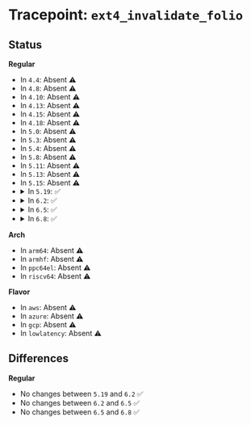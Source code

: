 # Tracepoint: <code>ext4_invalidate_folio</code>

## Status
<b>Regular</b>
<ul>
<li>
In <code>4.4</code>: Absent ⚠️
</li>
<li>
In <code>4.8</code>: Absent ⚠️
</li>
<li>
In <code>4.10</code>: Absent ⚠️
</li>
<li>
In <code>4.13</code>: Absent ⚠️
</li>
<li>
In <code>4.15</code>: Absent ⚠️
</li>
<li>
In <code>4.18</code>: Absent ⚠️
</li>
<li>
In <code>5.0</code>: Absent ⚠️
</li>
<li>
In <code>5.3</code>: Absent ⚠️
</li>
<li>
In <code>5.4</code>: Absent ⚠️
</li>
<li>
In <code>5.8</code>: Absent ⚠️
</li>
<li>
In <code>5.11</code>: Absent ⚠️
</li>
<li>
In <code>5.13</code>: Absent ⚠️
</li>
<li>
In <code>5.15</code>: Absent ⚠️
</li>
<li>
<details>
<summary>In <code>5.19</code>: ✅</summary>

Event:

```c
struct trace_event_raw_ext4_invalidate_folio_op {
    struct trace_entry ent;
    dev_t dev;
    ino_t ino;
    long unsigned int index;
    size_t offset;
    size_t length;
    char __data[0];
};
```
Function:

```c
void trace_event_raw_event_ext4_invalidate_folio_op(void *__data, struct folio *folio, size_t offset, size_t length);
```
</details>
</li>
<li>
<details>
<summary>In <code>6.2</code>: ✅</summary>

Event:

```c
struct trace_event_raw_ext4_invalidate_folio_op {
    struct trace_entry ent;
    dev_t dev;
    ino_t ino;
    long unsigned int index;
    size_t offset;
    size_t length;
    char __data[0];
};
```
Function:

```c
void trace_event_raw_event_ext4_invalidate_folio_op(void *__data, struct folio *folio, size_t offset, size_t length);
```
</details>
</li>
<li>
<details>
<summary>In <code>6.5</code>: ✅</summary>

Event:

```c
struct trace_event_raw_ext4_invalidate_folio_op {
    struct trace_entry ent;
    dev_t dev;
    ino_t ino;
    long unsigned int index;
    size_t offset;
    size_t length;
    char __data[0];
};
```
Function:

```c
void trace_event_raw_event_ext4_invalidate_folio_op(void *__data, struct folio *folio, size_t offset, size_t length);
```
</details>
</li>
<li>
<details>
<summary>In <code>6.8</code>: ✅</summary>

Event:

```c
struct trace_event_raw_ext4_invalidate_folio_op {
    struct trace_entry ent;
    dev_t dev;
    ino_t ino;
    long unsigned int index;
    size_t offset;
    size_t length;
    char __data[0];
};
```
Function:

```c
void trace_event_raw_event_ext4_invalidate_folio_op(void *__data, struct folio *folio, size_t offset, size_t length);
```
</details>
</li>
</ul>
<b>Arch</b>
<ul>
<li>
In <code>arm64</code>: Absent ⚠️
</li>
<li>
In <code>armhf</code>: Absent ⚠️
</li>
<li>
In <code>ppc64el</code>: Absent ⚠️
</li>
<li>
In <code>riscv64</code>: Absent ⚠️
</li>
</ul>
<b>Flavor</b>
<ul>
<li>
In <code>aws</code>: Absent ⚠️
</li>
<li>
In <code>azure</code>: Absent ⚠️
</li>
<li>
In <code>gcp</code>: Absent ⚠️
</li>
<li>
In <code>lowlatency</code>: Absent ⚠️
</li>
</ul>

## Differences
<b>Regular</b>
<ul>
<li>
No changes between <code>5.19</code> and <code>6.2</code> ✅
</li>
<li>
No changes between <code>6.2</code> and <code>6.5</code> ✅
</li>
<li>
No changes between <code>6.5</code> and <code>6.8</code> ✅
</li>
</ul>
